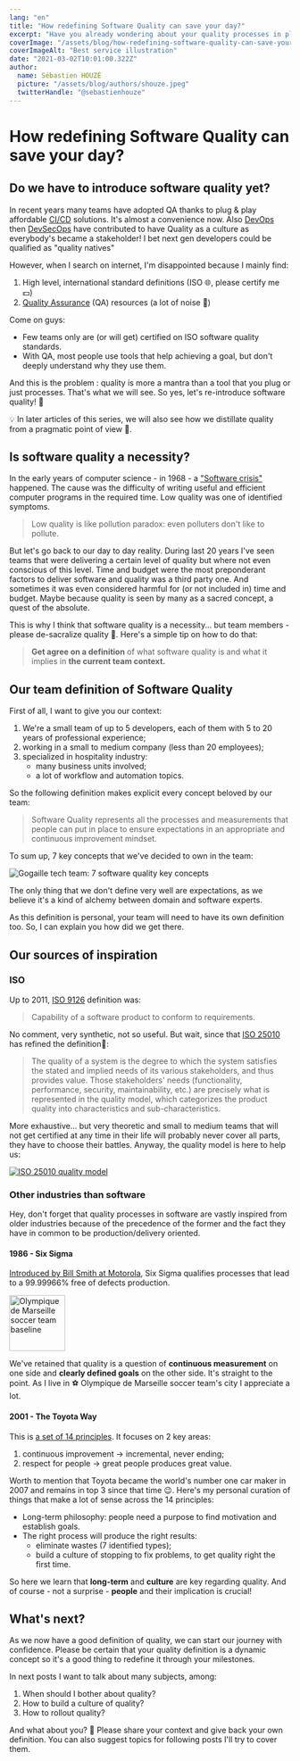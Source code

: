 ```yaml
---
lang: "en"
title: "How redefining Software Quality can save your day?"
excerpt: "Have you already wondering about your quality processes in place and their origins? 🤔 If not, it's time to ask yourself about why 😉. Maybe you also want to start (over) software quality in your organization. This article is also for you."
coverImage: "/assets/blog/how-redefining-software-quality-can-save-your-day/cover.jpg"
coverImageAlt: "Best service illustration"
date: "2021-03-02T10:01:00.322Z"
author:
  name: Sébastien HOUZÉ
  picture: "/assets/blog/authors/shouze.jpeg"
  twitterHandle: "@sebastienhouze"
---
```


# How redefining Software Quality can save your day?


## Do we have to introduce software quality yet?

In recent years many teams have adopted QA thanks to plug & play affordable [CI/CD](https://en.wikipedia.org/wiki/CI/CD) solutions. It's almost a convenience now. Also [DevOps](https://en.wikipedia.org/wiki/DevOps) then [DevSecOps](https://en.wikipedia.org/wiki/DevOps#DevSecOps,_Shifting_Security_Left) have contributed to have Quality as a culture as everybody's became a stakeholder! I bet next gen developers could be qualified as "quality natives"

However, when I search on internet, I'm disappointed because I mainly find:

  1. High level, international standard definitions (ISO 🌐, please certify me 💵)
  2. [Quality Assurance](https://en.wikipedia.org/wiki/Quality_assurance) (QA) resources (a lot of noise 🤯)

Come on guys:
- Few teams only are (or will get) certified on ISO software quality standards.
- With QA, most people use tools that help achieving a goal, but don't deeply understand why they use them.

And this is the problem : quality is more a mantra than a tool that you plug or just processes. That's what we will see. So yes, let's re-introduce software quality!  🎉

💡 In later articles of this series, we will also see how we distillate quality from a pragmatic point of view 💯.

## Is software quality a necessity?

In the early years of computer science - in 1968 - a ["Software crisis"](https://en.wikipedia.org/wiki/Software_crisis) happened. The cause was the difficulty of writing useful and efficient computer programs in the required time. Low quality was one of identified symptoms.

> Low quality is like pollution paradox: even polluters don't like to pollute.

But let's go back to our day to day reality. During last 20 years I've seen teams that were delivering a certain level of quality but where not even conscious of this level. Time and budget were the most preponderant factors to deliver software and quality was a third party one. And sometimes it was even considered harmful for (or not included in) time and budget. Maybe because quality is seen by many as a sacred concept, a quest of the absolute.


This is why I think that software quality is a necessity... but team members - please de-sacralize quality 🙏. Here's a simple tip on how to do that:

> **Get agree on a definition** of what software quality is and what it implies in **the current team context.**


## Our team definition of Software Quality

First of all, I want to give you our context:

1. We're a small team of up to 5 developers, each of them with 5 to 20 years of professional experience;
2. working in a small to medium company (less than 20 employees);
3. specialized in hospitality industry:
   - many business units involved;
   - a lot of workflow and automation topics.

So the following definition makes explicit every concept beloved by our team:

> Software Quality represents all the processes and measurements that people can put in place to ensure expectations in an appropriate and continuous improvement mindset.

To sum up, 7 key concepts that we've decided to own in the team:

![Gogaille tech team: 7 software quality key concepts](/assets/blog/how-redefining-software-quality-can-save-your-day/gogaille-software-quality-key-concepts.png)


The only thing that we don't define very well are expectations, as we believe it's a kind of alchemy between domain and software experts.

As this definition is personal, your team will need to have its own definition too. So, I can explain you how did we get there.


## Our sources of inspiration

### ISO

Up to 2011, [ISO 9126](https://en.wikipedia.org/wiki/ISO/IEC_9126) definition was:
> Capability of a software product to conform to requirements.

No comment, very synthetic, not so useful. But wait, since that [ISO 25010](https://iso25000.com/index.php/en/iso-25000-standards/iso-25010) has refined the definition🎉:

> The quality of a system is the degree to which the system satisfies the stated and implied needs of its various stakeholders, and thus provides value. Those stakeholders' needs (functionality, performance, security, maintainability, etc.) are precisely what is represented in the quality model, which categorizes the product quality into characteristics and sub-characteristics.

More exhaustive... but very theoretic and small to medium teams that will not get certified at any time in their life will probably never cover all parts, they have to choose their battles. Anyway, the quality model is here to help us:

[![ISO 25010 quality model](/assets/blog/how-redefining-software-quality-can-save-your-day/iso25010-quality-model.png)](/assets/blog/how-redefining-software-quality-can-save-your-day/iso25010-quality-model.png)

### Other industries than software

Hey, don't forget that quality processes in software are vastly inspired from older industries because of the precedence of the former and the fact they have in common to be production/delivery oriented.

#### 1986 - Six Sigma

[Introduced by Bill Smith at Motorola](https://en.wikipedia.org/wiki/Six_Sigma), Six Sigma qualifies processes that lead to a 99.99966% free of defects production.

<img class="floating-right" src="/assets/blog/how-redefining-software-quality-can-save-your-day/om_droit_au_but.png" alt="Olympique de Marseille soccer team baseline" width="100"/>

We've retained that quality is a question of **continuous measurement** on one side and **clearly defined goals** on the other side. It's straight to the point. As I live in ⚽ Olympique de Marseille soccer team's city I appreciate a lot.

#### 2001 - The Toyota Way

This is [a set of 14 principles](https://en.wikipedia.org/wiki/The_Toyota_Way). It focuses on 2 key areas:

1. continuous improvement → incremental, never ending;
2. respect for people → great people produces great value.

Worth to mention that Toyota became the world's number one car maker in 2007 and remains in top 3 since that time 😉. Here's my personal curation of things that make a lot of sense across the 14 principles:
- Long-term philosophy: people need a purpose to find motivation and establish goals.
- The right process will produce the right results:
  - eliminate wastes (7 identified types);
  - build a culture of stopping to fix problems, to get quality right the first time.

So here we learn that **long-term** and **culture** are key regarding quality. And of course - not a surprise - **people** and their implication is crucial!


## What's next?

As we now have a good definition of quality, we can start our journey with confidence. Please be certain that your quality definition is a dynamic concept so it's a good thing to redefine it through your milestones.

In next posts I want to talk about many subjects, among:

1. When should I bother about quality?
2. How to build a culture of quality?
2. How to rollout quality?

And what about you? 🤔 Please share your context and give back your own definition. You can also suggest topics for following posts I'll try to cover them.
